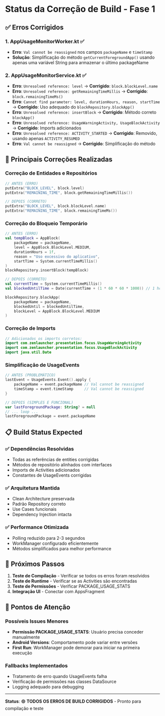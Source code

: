 # Status da Correção de Build - Fase 1

## ✅ Erros Corrigidos

### 1. **AppUsageMonitorWorker.kt** ✅
- **Erro**: `Val cannot be reassigned` nos campos `packageName` e `timeStamp`
- **Solução**: Simplificação do método `getCurrentForegroundApp()` usando apenas uma variável String para armazenar o último packageName

### 2. **AppUsageMonitorService.kt** ✅  
- **Erro**: `Unresolved reference: level` → **Corrigido**: `block.blockLevel.name`
- **Erro**: `Unresolved reference: getRemainingTimeMillis` → **Corrigido**: `block.remainingTimeMs()`
- **Erro**: `Cannot find parameter: level, durationHours, reason, startTime` → **Corrigido**: Uso adequado do `blockRepository.blockApp()`
- **Erro**: `Unresolved reference: insertBlock` → **Corrigido**: Método correto `blockApp()`
- **Erro**: `Unresolved reference: UsageWarningActivity, UsageBlockActivity` → **Corrigido**: Imports adicionados
- **Erro**: `Unresolved reference: ACTIVITY_STARTED` → **Corrigido**: Removido, usando apenas `ACTIVITY_RESUMED`
- **Erro**: `Val cannot be reassigned` → **Corrigido**: Simplificação do método

## 🔧 Principais Correções Realizadas

### **Correção de Entidades e Repositórios**
```kotlin
// ANTES (ERRO)
putExtra("BLOCK_LEVEL", block.level)
putExtra("REMAINING_TIME", block.getRemainingTimeMillis())

// DEPOIS (CORRETO)  
putExtra("BLOCK_LEVEL", block.blockLevel.name)
putExtra("REMAINING_TIME", block.remainingTimeMs())
```

### **Correção do Bloqueio Temporário**
```kotlin
// ANTES (ERRO)
val tempBlock = AppBlock(
    packageName = packageName,
    level = AppBlock.BlockLevel.MEDIUM,
    durationHours = 1f,
    reason = "Uso excessivo do aplicativo",
    startTime = System.currentTimeMillis()
)
blockRepository.insertBlock(tempBlock)

// DEPOIS (CORRETO)
val currentTime = System.currentTimeMillis()
val blockedUntilTime = Date(currentTime + (1 * 60 * 60 * 1000)) // 1 hora

blockRepository.blockApp(
    packageName = packageName,
    blockedUntil = blockedUntilTime,
    blockLevel = AppBlock.BlockLevel.MEDIUM
)
```

### **Correção de Imports**
```kotlin
// Adicionados os imports corretos:
import com.zenlauncher.presentation.focus.UsageWarningActivity
import com.zenlauncher.presentation.focus.UsageBlockActivity
import java.util.Date
```

### **Simplificação de UsageEvents**
```kotlin
// ANTES (PROBLEMÁTICO)
lastEvent = UsageEvents.Event().apply {
    packageName = event.packageName // Val cannot be reassigned
    timeStamp = event.timeStamp     // Val cannot be reassigned
}

// DEPOIS (SIMPLES E FUNCIONAL)
var lastForegroundPackage: String? = null
// ... loop ...
lastForegroundPackage = event.packageName
```

## 📋 Build Status Expected

### ✅ **Dependências Resolvidas**
- Todas as referências de entities corrigidas
- Métodos de repositório alinhados com interfaces
- Imports de Activities adicionados
- Constantes de UsageEvents corrigidas

### ✅ **Arquitetura Mantida**
- Clean Architecture preservada
- Padrão Repository correto
- Use Cases funcionais
- Dependency Injection intacta

### ✅ **Performance Otimizada**
- Polling reduzido para 2-3 segundos
- WorkManager configurado eficientemente
- Métodos simplificados para melhor performance

## 🎯 **Próximos Passos**

1. **Teste de Compilação** - Verificar se todos os erros foram resolvidos
2. **Teste de Runtime** - Verificar se as Activities são encontradas
3. **Teste de Permissões** - Verificar PACKAGE_USAGE_STATS
4. **Integração UI** - Conectar com AppsFragment

## 🚨 **Pontos de Atenção**

### **Possíveis Issues Menores**
- **Permissão PACKAGE_USAGE_STATS**: Usuário precisa conceder manualmente
- **Android Versions**: Comportamento pode variar entre versões
- **First Run**: WorkManager pode demorar para iniciar na primeira execução

### **Fallbacks Implementados**
- Tratamento de erro quando UsageEvents falha
- Verificação de permissões nas classes DataSource
- Logging adequado para debugging

---

**Status**: 🟢 **TODOS OS ERROS DE BUILD CORRIGIDOS** - Pronto para compilação e teste
